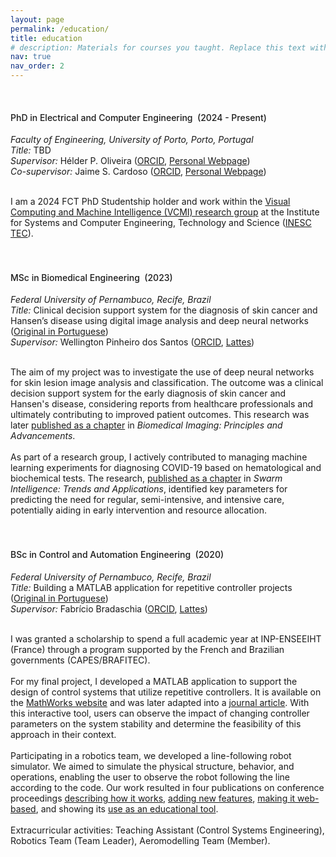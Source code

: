 ```yaml
---
layout: page
permalink: /education/
title: education
# description: Materials for courses you taught. Replace this text with your description.
nav: true
nav_order: 2
---
```


<tbody>
<tr>
<td>&nbsp;&nbsp;&nbsp;&nbsp;</td>
<td> 


<h4> <span style='font-weight: 500;'>PhD in Electrical and Computer Engineering &nbsp;(2024 - Present)</span> </h4>
<i>Faculty of Engineering, University of Porto, Porto, Portugal</i> <br>
<i>Title:</i> TBD <br>
<i>Supervisor:</i> Hélder P. Oliveira (<a href="https://orcid.org/0000-0002-6193-8540" target="_blank">ORCID</a>, <a href="https://www.inescporto.pt/~hfpo" target="_blank">Personal Webpage</a>) <br>
<i>Co-supervisor:</i> Jaime S. Cardoso (<a href="https://orcid.org/0000-0002-3760-2473" target="_blank">ORCID</a>, <a href="http://www.fe.up.pt/~jsc/" target="_blank">Personal Webpage</a>) <br><br>

I am a 2024 FCT PhD Studentship holder and work within the <a href="https://vcmi.inesctec.pt/" target="_blank">Visual Computing and Machine Intelligence (VCMI) research group</a> at the Institute for Systems and Computer Engineering, Technology and Science (<a href="https://www.inesctec.pt/en" target="_blank">INESC TEC</a>).
<br><br><br>

<h4> <span style='font-weight: 500;'>MSc in Biomedical Engineering &nbsp;(2023)</span> </h4>
<i>Federal University of Pernambuco, Recife, Brazil</i> <br>
<i>Title:</i> Clinical decision support system for the diagnosis of skin cancer and Hansen’s disease using digital image analysis and deep neural networks (<a href="https://repositorio.ufpe.br/handle/123456789/50253" target="_blank">Original in Portuguese</a>) <br>
<i>Supervisor:</i> Wellington Pinheiro dos Santos (<a href="https://orcid.org/0000-0003-2558-6602" target="_blank">ORCID</a>, <a href="http://lattes.cnpq.br/6413917211782026" target="_blank">Lattes</a>) <br><br>

The aim of my project was to investigate the use of deep neural networks for skin lesion image analysis and classification. The outcome was a clinical decision support system for the early diagnosis of skin cancer and Hansen's disease, considering reports from healthcare professionals and ultimately contributing to improved patient outcomes. This research was later <a href="https://www.taylorfrancis.com/chapters/edit/10.1201/9781003359418-12/" target="_blank">published as a chapter</a> in <i>Biomedical Imaging: Principles and Advancements</i>.
<br><br>
As part of a research group, I actively contributed to managing machine learning experiments for diagnosing COVID-19 based on hematological and biochemical tests. The research, <a href="https://www.taylorfrancis.com/chapters/edit/10.1201/9781003190141-10/" target="_blank">published as a chapter</a> in <i>Swarm Intelligence: Trends and Applications</i>, identified key parameters for predicting the need for regular, semi-intensive, and intensive care, potentially aiding in early intervention and resource allocation.
<br><br><br>

<h4> <span style='font-weight: 500;'>BSc in Control and Automation Engineering &nbsp;(2020)</span> </h4>

<i>Federal University of Pernambuco, Recife, Brazil</i> <br>
<i>Title:</i> Building a MATLAB application for repetitive controller projects (<a href=" {{ 'tcc_pedro_lima.pdf' | prepend: 'assets/pdf/' | relative_url}}" target="_blank">Original in Portuguese</a>) <br>
<i>Supervisor:</i> Fabrício Bradaschia (<a href="https://orcid.org/0000-0002-2086-7862" target="_blank">ORCID</a>, <a href="http://lattes.cnpq.br/7274295997961188" target="_blank">Lattes</a>) <br><br>

I was granted a scholarship to spend a full academic year at INP-ENSEEIHT (France) through a program supported by the French and Brazilian governments (CAPES/BRAFITEC).
<br><br>
For my final project, I developed a MATLAB application to support the design of control systems that utilize repetitive controllers. It is available on the <a href="https://www.mathworks.com/matlabcentral/fileexchange/74759-repetitive-controller-designer" target="_blank">MathWorks website</a> and was later adapted into a <a href="https://doi.org/10.3390/en16052451" target="_blank">journal article</a>. With this interactive tool, users can observe the impact of changing controller parameters on the system stability and determine the feasibility of this approach in their context. 
<br><br>
Participating in a robotics team, we developed a line-following robot simulator. We aimed to simulate the physical structure, behavior, and operations, enabling the user to observe the robot following the line according to the code. Our work resulted in four publications on conference proceedings <a href="https://www.sba.org.br/open_journal_systems/index.php/cba/article/view/523" target="_blank">describing how it works</a>, <a href="https://doi.org/10.1109/LARS/SBR/WRE.2018.00103" target="_blank">adding new features</a>, <a href="https://doi.org/10.1109/SVR.2019.00025" target="_blank">making it web-based</a>, and showing its <a href="https://doi.org/10.1109/LARS/SBR/WRE.2018.00101" target="_blank">use as an educational tool</a>.
<br><br>
Extracurricular activities: Teaching Assistant (Control Systems Engineering), Robotics Team (Team Leader), Aeromodelling Team (Member).

</td>

</tr></tbody>